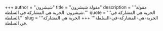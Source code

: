 +++
author = "شيشرون"
title = "مقولة شيشرون"
description = '''مقولة شيشرون: الحرية هي المشاركة في السلطة.'''
quote = '''الحرية هي المشاركة في السلطة.'''
slug = '''الحرية-هي-المشاركة-في-السلطة'''
+++
الحرية هي المشاركة في السلطة.

